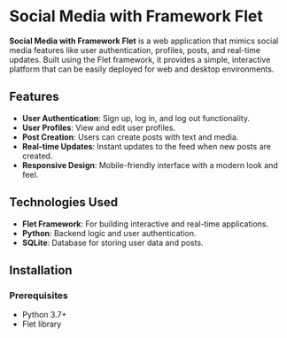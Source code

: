 # Social Media with Framework Flet

**Social Media with Framework Flet** is a web application that mimics social media features like user authentication, profiles, posts, and real-time updates. Built using the Flet framework, it provides a simple, interactive platform that can be easily deployed for web and desktop environments.

## Features

- **User Authentication**: Sign up, log in, and log out functionality.
- **User Profiles**: View and edit user profiles.
- **Post Creation**: Users can create posts with text and media.
- **Real-time Updates**: Instant updates to the feed when new posts are created.
- **Responsive Design**: Mobile-friendly interface with a modern look and feel.

## Technologies Used

- **Flet Framework**: For building interactive and real-time applications.
- **Python**: Backend logic and user authentication.
- **SQLite**: Database for storing user data and posts.

## Installation

### Prerequisites

- Python 3.7+
- Flet library
